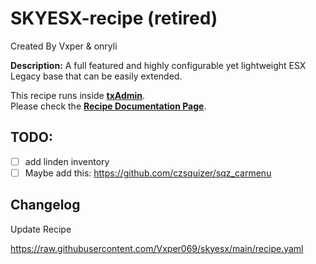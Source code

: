 # SKYESX-recipe (retired)  

Created By Vxper & onryli
  

**Description:** A full featured and highly configurable yet lightweight ESX Legacy base that can be easily extended.  

This recipe runs inside [**txAdmin**](https://github.com/tabarra/txAdmin).  
Please check the [**Recipe Documentation Page**](https://github.com/tabarra/txAdmin/blob/master/docs/recipe.md).

## TODO:
- [ ] add linden inventory
- [ ] Maybe add this: https://github.com/czsquizer/sqz_carmenu

## Changelog
Update Recipe




https://raw.githubusercontent.com/Vxper069/skyesx/main/recipe.yaml
